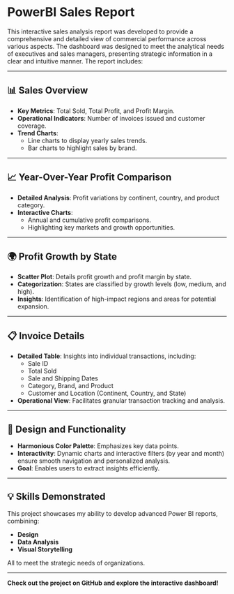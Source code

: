 # PowerBI Sales Report

This interactive sales analysis report was developed to provide a comprehensive and detailed view of commercial performance across various aspects. The dashboard was designed to meet the analytical needs of executives and sales managers, presenting strategic information in a clear and intuitive manner. The report includes:

---

## 📊 **Sales Overview**
- **Key Metrics**: Total Sold, Total Profit, and Profit Margin.
- **Operational Indicators**: Number of invoices issued and customer coverage.
- **Trend Charts**:
  - Line charts to display yearly sales trends.
  - Bar charts to highlight sales by brand.

---

## 📈 **Year-Over-Year Profit Comparison**
- **Detailed Analysis**: Profit variations by continent, country, and product category.
- **Interactive Charts**:
  - Annual and cumulative profit comparisons.
  - Highlighting key markets and growth opportunities.

---

## 🌍 **Profit Growth by State**
- **Scatter Plot**: Details profit growth and profit margin by state.
- **Categorization**: States are classified by growth levels (low, medium, and high).
- **Insights**: Identification of high-impact regions and areas for potential expansion.

---

## 📋 **Invoice Details**
- **Detailed Table**: Insights into individual transactions, including:
  - Sale ID
  - Total Sold
  - Sale and Shipping Dates
  - Category, Brand, and Product
  - Customer and Location (Continent, Country, and State)
- **Operational View**: Facilitates granular transaction tracking and analysis.

---

## 🎨 **Design and Functionality**
- **Harmonious Color Palette**: Emphasizes key data points.
- **Interactivity**: Dynamic charts and interactive filters (by year and month) ensure smooth navigation and personalized analysis.
- **Goal**: Enables users to extract insights efficiently.

---

## 💡 **Skills Demonstrated**
This project showcases my ability to develop advanced Power BI reports, combining:
- **Design**
- **Data Analysis**
- **Visual Storytelling**

All to meet the strategic needs of organizations.

---

**Check out the project on GitHub and explore the interactive dashboard!**

